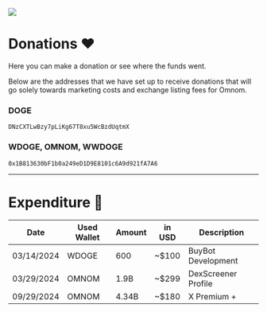 <a href="https://twitter.com/omnomtoken"><img src="https://img.shields.io/twitter/follow/omnomtoken?style=social"></a>

# Donations ❤️

Here you can make a donation or see where the funds went.

Below are the addresses that we have set up to receive donations that will go solely towards marketing costs and exchange listing fees for Omnom.

### DOGE  

```
DNzCXTLwBzy7pLiKg67T8xu5WcBzdUqtmX
```

### WDOGE, OMNOM, WWDOGE 

```
0x1B813630bF1b0a249eD1D9E8101c6A9d921fA7A6
```


-------------------



# Expenditure 💸

| Date       | Used Wallet | Amount   | in USD | Description     |
| ---------- | ----------- | -------- | ------ | --------------- |
| 03/14/2024 | WDOGE       | 600      | ~$100 | BuyBot Development |
| 03/29/2024 | OMNOM       | 1.9B     | ~$299 |DexScreener Profile |
| 09/29/2024 | OMNOM       | 4.34B    | ~$180 |    X Premium +     |
